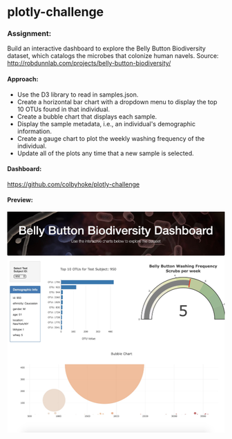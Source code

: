# plotly-challenge

### Assignment:
Build an interactive dashboard to explore the Belly Button Biodiversity dataset, which catalogs the microbes that colonize human navels.
Source: http://robdunnlab.com/projects/belly-button-biodiversity/

#### Approach:
* Use the D3 library to read in samples.json.
* Create a horizontal bar chart with a dropdown menu to display the top 10 OTUs found in that individual.
* Create a bubble chart that displays each sample.
* Display the sample metadata, i.e., an individual's demographic information.
* Create a gauge chart to plot the weekly washing frequency of the individual.
* Update all of the plots any time that a new sample is selected.

#### Dashboard:
https://github.com/colbyhoke/plotly-challenge

#### Preview:
![screenshot](screenshot/screenshot.jpg)